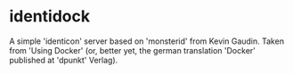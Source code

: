 identidock
==========

A simple 'identicon' server based on 'monsterid' from Kevin Gaudin.
Taken from 'Using Docker' (or, better yet, the german translation
'Docker' published at 'dpunkt' Verlag).
